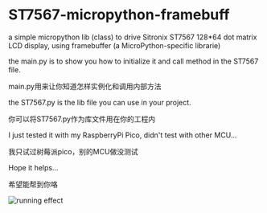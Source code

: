 # ST7567-micropython-framebuff
a simple micropython lib (class) to drive Sitronix ST7567 128*64 dot matrix LCD display, using framebuffer (a MicroPython-specific librarie)

the main.py is to show you how to initialize it and call method in the ST7567 file.

main.py用来让你知道怎样实例化和调用内部方法

the ST7567.py is the lib file you can use in your project.

你可以将ST7567.py作为库文件用在你的工程内

I just tested it with my RaspberryPi Pico, didn't test with other MCU...

我只试过树莓派pico，别的MCU做没测试

Hope it helps...

希望能帮到你咯

![running effect](https://github.com/ChangboBro/ST7567-micropython-framebuff/blob/main/1665837163204.jpg?raw=true)
